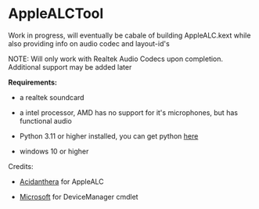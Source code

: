 # AppleALCTool
Work in progress, will eventually be cabale of building AppleALC.kext while also providing info on audio codec and layout-id's

NOTE: Will only work with Realtek Audio Codecs upon completion. Additional support may be added later

**Requirements:**
* a realtek soundcard 


* a intel processor, AMD has no support for it's microphones, but has functional audio


* Python 3.11 or higher installed, you can get python [here](https://www.python.org/downloads/)


* windows 10 or higher



Credits:


* [Acidanthera](https://github.com/acidanthera/AppleALC) for AppleALC

* [Microsoft](https://www.microsoft.com/) for DeviceManager cmdlet